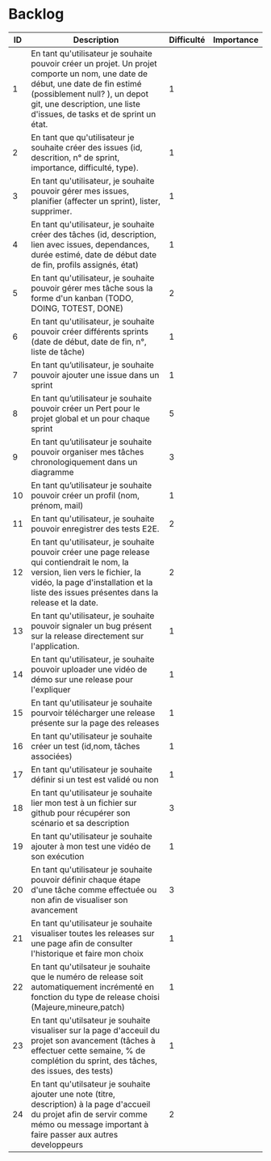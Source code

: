 # Backlog

| ID  | Description                                                                                                                                                                                                                               | Difficulté | Importance |
| --- | ----------------------------------------------------------------------------------------------------------------------------------------------------------------------------------------------------------------------------------------- | ---------- | ---------- |
| 1   | En tant qu'utilisateur je souhaite pouvoir créer un projet. Un projet comporte un nom, une date de début, une date de fin estimé (possiblement null? ), un depot git, une description, une liste d'issues, de tasks et de sprint un état. | 1          |            |
| 2   | En tant que qu'utilisateur je souhaite créer des issues (id, descrition, n° de sprint, importance, difficulté, type).                                                                                                                     | 1          |            |
| 3   | En tant qu'utilisateur, je souhaite pouvoir gérer mes issues, planifier (affecter un sprint), lister, supprimer.                                                                                                                          | 1          |            |
| 4   | En tant qu'utilisateur, je souhaite créer des tâches (id, description, lien avec issues, dependances, durée estimé, date de début date de fin, profils assignés, état)                                                                    | 1          |            |
| 5   | En tant qu'utilisateur, je souhaite pouvoir gérer mes tâche sous la forme d'un kanban (TODO, DOING, TOTEST, DONE)                                                                                                                         | 2          |            |
| 6   | En tant qu'utilisateur, je souhaite pouvoir créer différents sprints (date de début, date de fin, n°, liste de tâche)                                                                                                                     | 1          |            |
| 7   | En tant qu’utilisateur, je souhaite pouvoir ajouter une issue dans un sprint                                                                                                                                                              | 1          |            |
| 8   | En tant qu’utilisateur je souhaite pouvoir créer un Pert pour le projet global et un pour chaque sprint                                                                                                                                   | 5          |            |
| 9   | En tant qu’utilisateur je souhaite pouvoir organiser mes tâches chronologiquement dans un diagramme                                                                                                                                       | 3          |            |
| 10  | En tant qu’utilisateur je souhaite pouvoir créer un profil (nom, prénom, mail)                                                                                                                                                            | 1          |            |
| 11  | En tant qu'utilisateur, je souhaite pouvoir enregistrer des tests E2E.                                                                                                                                                                    | 2          |            |
| 12  | En tant qu'utilisateur, je souhaite pouvoir créer une page release qui contiendrait le nom, la version, lien vers le fichier, la vidéo, la page d'installation et la liste des issues présentes dans la release et la date.               | 2          |            |
| 13  | En tant qu'utilisateur, je souhaite pouvoir signaler un bug présent sur la release directement sur l'application.                                                                                                                         | 1          |            |
| 14  | En tant qu'utilisateur, je souhaite pouvoir uploader une vidéo de démo sur une release pour l'expliquer                                                                                                                                   | 1          |            |
| 15  | En tant qu'utilisateur je souhaite pourvoir télécharger une release présente sur la page des releases                                                                                                                                     | 1          |            |
| 16  | En tant qu'utilisateur je souhaite créer un test (id,nom, tâches associées)                                                                                                                                                               | 1          |            |
| 17  | En tant qu'utilisateur je souhaite définir si un test est validé ou non                                                                                                                                                                   | 1          |            |
| 18  | En tant qu'utilisateur je souhaite lier mon test à un fichier sur github pour récupérer son scénario et sa description                                                                                                                    | 3          |            |
| 19  | En tant qu'utilisateur je souhaite ajouter à mon test une vidéo de son exécution                                                                                                                                                          | 1          |            |
| 20  | En tant qu'utilisateur je souhaite pouvoir définir chaque étape d'une tâche comme effectuée ou non afin de visualiser son avancement                                                                                                      | 3          |            |
| 21  | En tant qu'utilisateur je souhaite visualiser toutes les releases sur une page afin de consulter l'historique et faire mon choix                                                                                                          | 1          |            |
| 22  | En tant qu'utilsateur je souhaite que le numéro de release soit automatiquement incrémenté en fonction du type de release choisi (Majeure,mineure,patch)                                                                                  | 1          |            |
| 23  | En tant qu'utilsateur je souhaite visualiser sur la page d'acceuil du projet son avancement (tâches à effectuer cette semaine, % de complétion du sprint, des tâches, des issues, des tests)                                              | 1          |            |
| 24  | En tant qu'utilsateur je souhaite ajouter une note (titre, description) à la page d'accueil du projet afin de servir comme mémo ou message important à faire passer aux autres developpeurs                                               | 2          |            |
